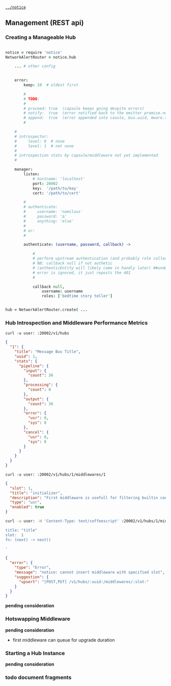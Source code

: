 [`../notice`](../notice)

Management (REST api)
---------------------

### Creating a Manageable Hub

```coffee

notice = require 'notice'
NetworkAlertRouter = notice.hub

    ... # other config

    
    error:
        keep: 10  # oldest first

        #
        # TODO: 
        # 
        # proceed: true  (capsule keeps going despite errors)
        # notify:  true  (error notified back to the emitter promise.notify)
        # append:  true  (error appended into casule, bus.uuid, mware.title and .description included)
        # 

    #
    # introspector:
    #     level: 0  # none
    #     level: 1  # not none
    # 
    # introspection stats by capsule/middleware not yet implemented
    # 

    manager:
        listen: 
            # hostname: 'localhost'
            port: 20002
            key:  '/path/to/key'
            cert: '/path/to/cert'

        # 
        # authenticate: 
        #     username: 'nomilous'
        #     password: '∆'
        #     anything: 'else'
        # 
        # or: 
        # 

        authenticate: (username, password, callback) -> 

            #
            # perform upstream authentication (and probably role collection)
            # NB: callback null if not authetic
            # (anthenticEntity will likely come in handly later) ##undecided1
            # error is ignored, it just reposts the 401
            # 

            callback null, 
                username: username
                roles: ['bedtime story teller']


hub = NetworkAlertRouter.create( ...

```




### Hub Introspection and Middleware Performance Metrics


`curl -u user: :20002/v1/hubs`
```json 
{
  "1": {
    "title": "Message Bus Title",
    "uuid": 1,
    "stats": {
      "pipeline": {
        "input": {
          "count": 36
        },
        "processing": {
          "count": 0
        },
        "output": {
          "count": 36
        },
        "error": {
          "usr": 0,
          "sys": 0
        },
        "cancel": {
          "usr": 0,
          "sys": 0
        }
      }
    }
  }
}
```


`curl -u user: :20002/v1/hubs/1/middlewares/1`
```json 
{
  "slot": 1,
  "title": "initializer",
  "description": "First middleware is usefull for filtering builtin control capsules.",
  "type": "usr",
  "enabled": true
}
```

```bash
curl -u user: -H 'Content-Type: text/coffeescript' :20002/v1/hubs/1/middlewares -d '

title: "title"
slot:  1
fn: (next) -> next()

'
```
```json
{
  "error": {
    "type": "Error",
    "message": "notice: cannot insert middleware with specified slot",
    "suggestion": {
      "upsert": "[POST,PUT] /v1/hubs/:uuid:/middlewares/:slot:"
    }
  }
}
```


**pending consideration**

### Hotswapping Middleware

**pending consideration**

* first middleware can queue for upgrade duration

### Starting a Hub Instance

**pending consideration**





### todo document fragments

